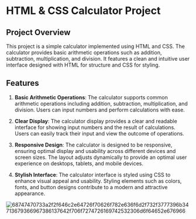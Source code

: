 # HTML & CSS Calculator Project

## Project Overview

This project is a simple calculator implemented using HTML and CSS. The calculator provides basic arithmetic operations such as addition, subtraction, multiplication, and division. It features a clean and intuitive user interface designed with HTML for structure and CSS for styling.

## Features

1. **Basic Arithmetic Operations**: The calculator supports common arithmetic operations including addition, subtraction, multiplication, and division. Users can input numbers and perform calculations with ease.

2. **Clear Display**: The calculator display provides a clear and readable interface for showing input numbers and the result of calculations. Users can easily track their input and view the outcome of operations.

3. **Responsive Design**: The calculator is designed to be responsive, ensuring optimal display and usability across different devices and screen sizes. The layout adjusts dynamically to provide an optimal user experience on desktops, tablets, and mobile devices.

4. **Stylish Interface**: The calculator interface is styled using CSS to enhance visual appeal and usability. Styling elements such as colors, fonts, and button designs contribute to a modern and attractive appearance.

   
![68747470733a2f2f646c2e64726f70626f782e636f6d2f732f3777396b34713679366967386137642f706f7274726169742532306d6f64652e676966](https://github.com/oanamariasilivastru/Calculator/assets/161854553/16f29cd0-9af4-48bb-aac9-a197f0d0c532)
